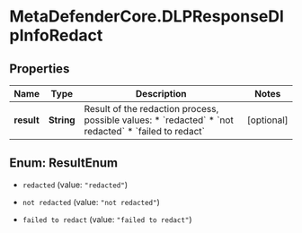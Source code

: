 # MetaDefenderCore.DLPResponseDlpInfoRedact

## Properties

Name | Type | Description | Notes
------------ | ------------- | ------------- | -------------
**result** | **String** | Result of the redaction process, possible values: * &#x60;redacted&#x60; * &#x60;not redacted&#x60; * &#x60;failed to redact&#x60;  | [optional] 



## Enum: ResultEnum


* `redacted` (value: `"redacted"`)

* `not redacted` (value: `"not redacted"`)

* `failed to redact` (value: `"failed to redact"`)





